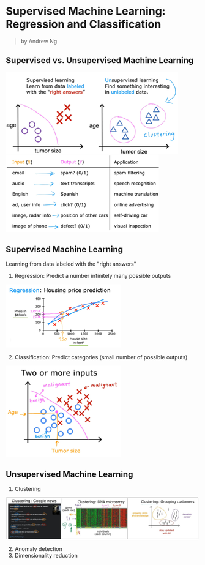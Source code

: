 # Supervised Machine Learning: Regression and Classification
> by Andrew Ng

## Supervised vs. Unsupervised Machine Learning

<left>
  <img src="slvsul.png" width="450">
</left>

<left>
  <img src="SL1.png" width="400">
</left>


## Supervised Machine Learning
Learning from data labeled with the "right answers"

1) Regression: Predict a number infinitely many possible outputs

<left>
  <img src="reg1.png" width="300">
</left>

2) Classification: Predict categories (small number of possible outputs)

<left>
  <img src="clas1.png" width="300">
</left>

## Unsupervised Machine Learning

1) Clustering

<left>
  <img src="example clustering.JPG" width="900">
</left>

2) Anomaly detection
3) Dimensionality reduction




